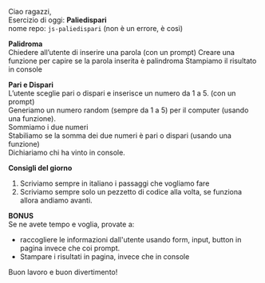 Ciao ragazzi,  
Esercizio di oggi: **Paliedispari**  
nome repo: `js-paliedispari`  (non è un errore, è così)

**Palidroma**   
Chiedere all’utente di inserire una parola (con un prompt)
Creare una funzione per capire se la parola inserita è palindroma
Stampiamo il risultato in console

**Pari e Dispari**   
L’utente sceglie pari o dispari e inserisce un numero da 1 a 5. (con un prompt)  
Generiamo un numero random (sempre da 1 a 5) per il computer (usando una funzione).  
Sommiamo i due numeri  
Stabiliamo se la somma dei due numeri è pari o dispari (usando una funzione)  
Dichiariamo chi ha vinto in console.

**Consigli del giorno** 
1. Scriviamo sempre in italiano i passaggi che vogliamo fare
2. Scriviamo sempre solo un pezzetto di codice alla volta, se funziona allora andiamo avanti.

**BONUS**   
Se ne avete tempo e voglia, provate a:
- raccogliere le informazioni dall'utente usando form, input, button in pagina invece che coi prompt.
- Stampare i risultati in pagina, invece che in console

Buon lavoro e buon divertimento!